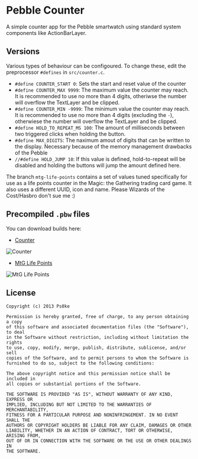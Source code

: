 # Pebble Counter

A simple counter app for the Pebble smartwatch using standard system components like ActionBarLayer.

## Versions

Various types of behaviour can be configoured. To change these, edit the preprocessor `#defines` in `src/counter.c`.

* `#define COUNTER_START 0`: Sets the start and reset value of the counter
* `#define COUNTER_MAX 9999`: The maximum value the counter may reach. It is recommended to use no more than 4 digits, otheriwse the number will overflow the TextLayer and be clipped.
* `#define COUNTER_MIN -9999`: The minimum value the counter may reach. It is recommended to use no more than 4 digits (excluding the `-`), otherwiese the number will overflow the TextLayer and be clipped.
* `#define HOLD_TO_REPEAT_MS 100`: The amount of milliseconds between two triggered clicks when holding the button.
* `#define MAX_DIGITS`: The naximum amout of digits that can be written to the display. Necessary because of the memory management drawbacks of the Pebble
* `//#define HOLD_JUMP 10`: If this value is defined, hold-to-repeat will be disabled and holding the buttons will jump the amount defined here.

The branch `mtg-life-points` contains a set of values tuned specifically for use as a life points counter in the Magic: the Gathering trading card game. It also uses a different UUID, icon and name. Please Wizards of the Cost/Hasbro don't sue me :)

## Precompiled `.pbw` files
You can download builds here:

* [Counter](http://upload.ps0ke.de/bin/pebble/counter/counter-1.0.pbw)

![Counter](http://api.qrserver.com/v1/create-qr-code/?data=http%3A%2F%2Fupload.ps0ke.de%2Fbin%2Fpebble%2Fcounter%2Fcounter-1.0.pbw&size=100x100)

* [MtG Life Points](http://upload.ps0ke.de/bin/pebble/counter/mtg_life_points-1.0.pbw)

![MtG Life Points](http://api.qrserver.com/v1/create-qr-code/?data=http%3A%2F%2Fupload.ps0ke.de%2Fbin%2Fpebble%2Fcounter%2Fmtg_life_points-1.0.pbw&size=100x100)

## License

    Copyright (c) 2013 Ps0ke

    Permission is hereby granted, free of charge, to any person obtaining a copy
    of this software and associated documentation files (the "Software"), to deal
    in the Software without restriction, including without limitation the rights
    to use, copy, modify, merge, publish, distribute, sublicense, and/or sell
    copies of the Software, and to permit persons to whom the Software is
    furnished to do so, subject to the following conditions:

    The above copyright notice and this permission notice shall be included in
    all copies or substantial portions of the Software.

    THE SOFTWARE IS PROVIDED "AS IS", WITHOUT WARRANTY OF ANY KIND, EXPRESS OR
    IMPLIED, INCLUDING BUT NOT LIMITED TO THE WARRANTIES OF MERCHANTABILITY,
    FITNESS FOR A PARTICULAR PURPOSE AND NONINFRINGEMENT. IN NO EVENT SHALL THE
    AUTHORS OR COPYRIGHT HOLDERS BE LIABLE FOR ANY CLAIM, DAMAGES OR OTHER
    LIABILITY, WHETHER IN AN ACTION OF CONTRACT, TORT OR OTHERWISE, ARISING FROM,
    OUT OF OR IN CONNECTION WITH THE SOFTWARE OR THE USE OR OTHER DEALINGS IN
    THE SOFTWARE.
